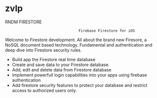 # zvlp
RNDM FIRESTORE

                                      Firebase Firestore for iOS

Welcome to Firestore development. All about the brand new Firesore, a NoSQL document based technology. 
Fundamental and authentication and deep dive into Firestore security rules.

* Build app the Firestore real time database
* Create and save data to your Firestore database.
* Add, edit and delete data from Firestore database
* Implement powerfull login capabilities into your apps using firebase authentication
* Add firestore security features to protect your database and restrict access to authorized users only.
